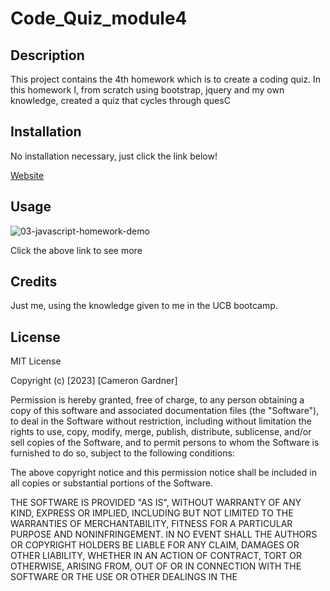 # Code_Quiz_module4

## Description
This project contains the 4th homework which is to create a coding quiz. In this homework I, from scratch using bootstrap, jquery and my own knowledge, 
created a quiz that cycles through quesC

## Installation

No installation necessary, just click the link below!

[Website](https://camerong7.github.io/passwordGenarator_module3/)

## Usage

![03-javascript-homework-demo](https://user-images.githubusercontent.com/122698132/221371494-1e2c72e6-1d0d-412d-88b1-0bddfc7ea374.png)


Click the above link to see more

## Credits

Just me, using the knowledge given to me in the UCB bootcamp.

## License

MIT License

Copyright (c) [2023] [Cameron Gardner]

Permission is hereby granted, free of charge, to any person obtaining a copy
of this software and associated documentation files (the "Software"), to deal
in the Software without restriction, including without limitation the rights
to use, copy, modify, merge, publish, distribute, sublicense, and/or sell
copies of the Software, and to permit persons to whom the Software is
furnished to do so, subject to the following conditions:

The above copyright notice and this permission notice shall be included in all
copies or substantial portions of the Software.

THE SOFTWARE IS PROVIDED "AS IS", WITHOUT WARRANTY OF ANY KIND, EXPRESS OR
IMPLIED, INCLUDING BUT NOT LIMITED TO THE WARRANTIES OF MERCHANTABILITY,
FITNESS FOR A PARTICULAR PURPOSE AND NONINFRINGEMENT. IN NO EVENT SHALL THE
AUTHORS OR COPYRIGHT HOLDERS BE LIABLE FOR ANY CLAIM, DAMAGES OR OTHER
LIABILITY, WHETHER IN AN ACTION OF CONTRACT, TORT OR OTHERWISE, ARISING FROM,
OUT OF OR IN CONNECTION WITH THE SOFTWARE OR THE USE OR OTHER DEALINGS IN THE
